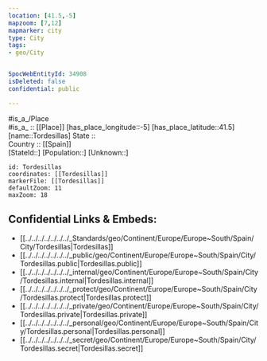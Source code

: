 ```yaml
---
location: [41.5,-5] 
mapzoom: [7,12] 
mapmarker: city 
type: City
tags:
- geo/City


SpocWebEntityId: 34908
isDeleted: false
confidential: public

---
```

#is_a_/Place  
#is_a_ :: [[Place]] 
[has_place_longitude::-5] 
[has_place_latitude::41.5] 
[name::Tordesillas] 
State ::  
Country :: [[Spain]]  
[StateId::] 
[Population::] 
[Unknown::] 


```leaflet
id: Tordesillas
coordinates: [[Tordesillas]] 
markerFile: [[Tordesillas]] 
defaultZoom: 11 
maxZoom: 18
```


## Confidential Links & Embeds: 
- [[../../../../../../../_Standards/geo/Continent/Europe/Europe~South/Spain/City/Tordesillas|Tordesillas]] 
- [[../../../../../../../_public/geo/Continent/Europe/Europe~South/Spain/City/Tordesillas.public|Tordesillas.public]] 
- [[../../../../../../../_internal/geo/Continent/Europe/Europe~South/Spain/City/Tordesillas.internal|Tordesillas.internal]] 
- [[../../../../../../../_protect/geo/Continent/Europe/Europe~South/Spain/City/Tordesillas.protect|Tordesillas.protect]] 
- [[../../../../../../../_private/geo/Continent/Europe/Europe~South/Spain/City/Tordesillas.private|Tordesillas.private]] 
- [[../../../../../../../_personal/geo/Continent/Europe/Europe~South/Spain/City/Tordesillas.personal|Tordesillas.personal]] 
- [[../../../../../../../_secret/geo/Continent/Europe/Europe~South/Spain/City/Tordesillas.secret|Tordesillas.secret]] 
